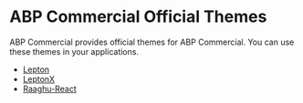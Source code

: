 ABP Commercial Official Themes
==============================

ABP Commercial provides official themes for ABP Commercial. You can use these themes in your applications.

* [Lepton](https://docs.abp.io/en/commercial/7.0/themes/lepton/index)
* [LeptonX](https://docs.abp.io/en/commercial/7.0/themes/lepton-x/index)
* [Raaghu-React](https://docs.abp.io/en/commercial/7.0/themes/lepton/index)
